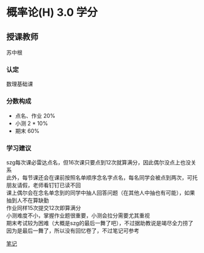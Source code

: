# 概率论(H)  3.0 学分
## 授课教师
苏中根

### 认定
数理基础课

### 分数构成
- 点名、作业 20%  
- 小测 2 * 10%  
- 期末 60%  

### 学习建议
szg每次课必雷达点名，但16次课只要点到12次就算满分，因此偶尔没点上也没关系  
此外，每节课还会在课前按照名单顺序念名字点名，每名同学会被点到两次，可托朋友请假，老师看钉钉已读不回  
课上偶尔会在念名单念到的同学中抽人回答问题（在其他人中抽也有可能），如果抽到人不在算缺勤  
作业同样15次提交12次即算满分  
小测难度不小，掌握作业题很重要，小测会拉分需要尤其重视  
期末考试较为困难（大概是szg的最后一舞了吧），不过据助教说是竭尽全力捞了  
因为是最后一舞了，所以没有回忆卷了，不过笔记可参考  

[笔记](概率论笔记.pdf)  